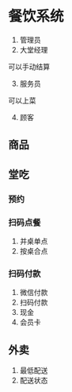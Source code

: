 # 餐饮系统

1. 管理员
2. 大堂经理

可以手动结算

3. 服务员

可以上菜

4. 顾客

## 商品

## 堂吃

### 预约

### 扫码点餐

1. 并桌单点
2. 按桌合点

### 扫码付款

1. 微信付款
2. 扫码付款
3. 现金
4. 会员卡

## 外卖

1. 最低配送
2. 配送状态